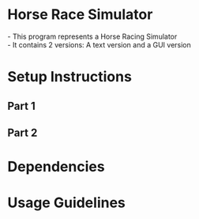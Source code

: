 <h1> Horse Race Simulator </h1>
<p>
- This program represents a Horse Racing Simulator <br>
- It contains 2 versions: A text version and a GUI version
</p>

<h1>Setup Instructions</h1>
<h2>Part 1</h2>
<h2>Part 2</h2>


<h1>Dependencies</h1>

<h1>Usage Guidelines</h1>